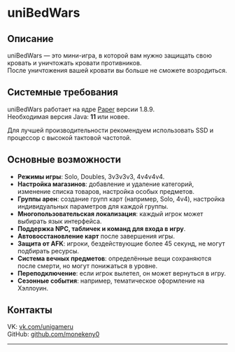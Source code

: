 # uniBedWars

## Описание
uniBedWars — это мини-игра, в которой вам нужно защищать свою кровать и уничтожать кровати противников.  
После уничтожения вашей кровати вы больше не сможете возродиться.

## Системные требования
uniBedWars работает на ядре [Paper](https://papermc.io/) версии 1.8.9.  
Необходимая версия Java: **11** или новее.  

Для лучшей производительности рекомендуем использовать SSD и процессор с высокой тактовой частотой.

## Основные возможности
- **Режимы игры**: Solo, Doubles, 3v3v3v3, 4v4v4v4.
- **Настройка магазинов**: добавление и удаление категорий, изменение списка товаров, настройка особых предметов.
- **Группы арен**: создание групп карт (например, Solo, 4v4), настройка индивидуальных параметров для каждой группы.
- **Многопользовательская локализация**: каждый игрок может выбирать язык интерфейса.
- **Поддержка NPC, табличек и команд для входа в игру**.
- **Автовосстановление карт** после завершения игры.
- **Защита от AFK**: игроки, бездействующие более 45 секунд, не могут подбирать ресурсы.
- **Система вечных предметов**: определённые вещи сохраняются после смерти, но могут понижаться в уровне.
- **Переподключение**: если игрок вылетел, он может вернуться в игру.
- **Сезонные события**: например, тематическое оформление на Хэллоуин.

## Контакты
VK: [vk.com/unigameru](https://vk.com/unigameru)  
GitHub: [github.com/monekeny0](https://github.com/monekeny0)  

****
